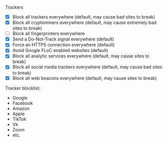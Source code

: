 Trackers

- [x] Block all trackers everywhere (default, may cause bad sites to break)
- [x] Block all cryptominers everywhere (default, may cause extremely bad sites to break)
- [ ] Block all fingerprinters everywhere
- [x] Send a Do-Not-Track signal everywhere (default)
- [x] Force an HTTPS connection everywhere (default)
- [x] Avoid Google FLoC enabled websites (default)
- [x] Block all analytic services everywhere (default, may cause sites to break)
- [x] Block all social media trackers everywhere (default, may cause bad sites to break)
- [x] Block all web beacons everywhere (default, may cause sites to break)

Tracker blocklist:

- Google
- Facebook
- Amazon
- Apple
- TikTok
- Vk
- Zoom
- etc.
